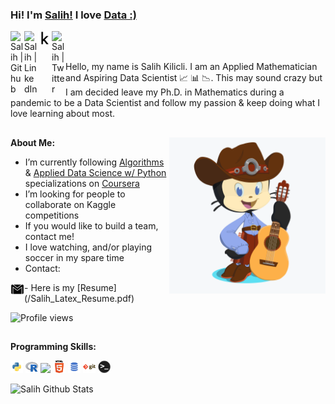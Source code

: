 ### Hi! I'm [Salih!](https://www.salihkilicli.github.io) I love [Data :)](https://www.kaggle.com/math3mantic)

<a href="https://github.com/math3mantic">
  <img align="left" alt="Salih | Github" width="22px" src="https://cdn.jsdelivr.net/npm/simple-icons@v3/icons/github.svg" />
</a>
<a href="https://www.linkedin.com/in/salihkilicli/">
  <img align="left" alt="Salih | LinkedIn" width="22px" src="https://cdn.jsdelivr.net/npm/simple-icons@v3/icons/linkedin.svg" />
</a>
<a href="https://www.kaggle.com/math3mantic">
  <img align="left" alt="Salih | Kaggle" width="22px" src="/dark_kaggle.svg" />
</a>
<a href="https://twitter.com/math3mantic_">
  <img align="left" alt="Salih | Twitter" width="22px" src="https://cdn.jsdelivr.net/npm/simple-icons@v3/icons/twitter.svg" />
</a>
<br />
<br />

Hello, my name is Salih Kilicli. I am an Applied Mathematician and Aspiring Data Scientist 📈 📊 📉. This may sound crazy but I am decided leave my Ph.D. in Mathematics during a pandemic to be a Data Scientist and follow my passion & keep doing what I love learning about most.

##

<img align="right" alt="GIF" width="250px" src="/octocat.png" />

**About Me:**

- I’m currently following [Algorithms](https://www.coursera.org/specializations/algorithms?) & [Applied Data Science w/ Python](https://www.coursera.org/specializations/data-science-python?) specializations on [Coursera](https://www.coursera.org/) 
- I’m looking for people to collaborate on Kaggle competitions
- If you would like to build a team, contact me!
- I love watching, and/or playing soccer in my spare time
- Contact: 
<a href="mrsalihkilicli@gmail.com">
  <img align="left" alt="Salih | Gmail" width="22px" src="dark_gmail.svg" />
</a>
- Here is my [Resume](/Salih_Latex_Resume.pdf)


![Profile views](https://gpvc.arturio.dev/math3mantic)

##

**Programming Skills:**  

<code><img height="20" src="https://raw.githubusercontent.com/github/explore/80688e429a7d4ef2fca1e82350fe8e3517d3494d/topics/python/python.png"></code>
<code><img height="20" src="https://raw.githubusercontent.com/github/explore/80688e429a7d4ef2fca1e82350fe8e3517d3494d/topics/r/r.png"></code>
<code><img height="20" src="https://raw.githubusercontent.com/github/explore/80688e429a7d4ef2fca1e82350fe8e3517d3494d/topics/c++/c++.png"></code>
<code><img height="20" src="https://raw.githubusercontent.com/github/explore/80688e429a7d4ef2fca1e82350fe8e3517d3494d/topics/html/html.png"></code>
<code><img height="20" src="https://raw.githubusercontent.com/github/explore/80688e429a7d4ef2fca1e82350fe8e3517d3494d/topics/sql/sql.png"></code>
<code><img height="20" src="https://raw.githubusercontent.com/github/explore/80688e429a7d4ef2fca1e82350fe8e3517d3494d/topics/git/git.png"></code>
<code><img height="20" src="https://raw.githubusercontent.com/github/explore/80688e429a7d4ef2fca1e82350fe8e3517d3494d/topics/terminal/terminal.png"></code>

![Salih Github Stats](https://github-readme-stats.vercel.app/api?username=math3mantic&show_icons=true&title_color=fff&icon_color=79ff97&text_color=9f9f9f&bg_color=151515)
